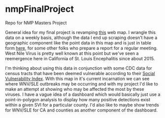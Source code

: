 # nmpFinalProject
Repo for NMP Masters Project

General idea for my final project is revamping [this](https://maps.calsurv.org/) web map.  I wrangle this data on a weekly basis, although the data I end up scraping doesn't have a geographic component like the point data in this 
map and is just in table form [here](http://www.westnile.ca.gov/web_reports.php?report=sle&option=print&year=2018), for some other folks who prepare a report for a regular meeting.  West Nile Virus is pretty well known at this point but we've seen a reemergence 
here in California of St. Louis Encephalitis since about 2015.  

I'm thinking about using this data in conjunction with some CDC data for census tracts that have been deemed vulnerable according to their [Social Vulnerability Index](https://svi.cdc.gov/).  With this map in it's current incarnation we can see where WNV/SLE 
outbreaks may be occurring and with my project I'd like to make an attempt at showing who may be affected the most by these viruses.  I have a vague idea of a dashboard which would basically just use a point-in-polygon analysis to display how many positive 
detections exist within a given SVI for a particular county. I'd also like to maybe show trends for WNV/SLE for CA and counties as another component of the dashboard.      
